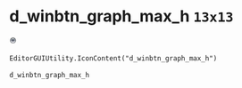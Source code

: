 # d_winbtn_graph_max_h `13x13`
<img src="/img/d_winbtn_graph_max_h.png" width=13 height=13>

``` CSharp
EditorGUIUtility.IconContent("d_winbtn_graph_max_h")
```
```
d_winbtn_graph_max_h
```

